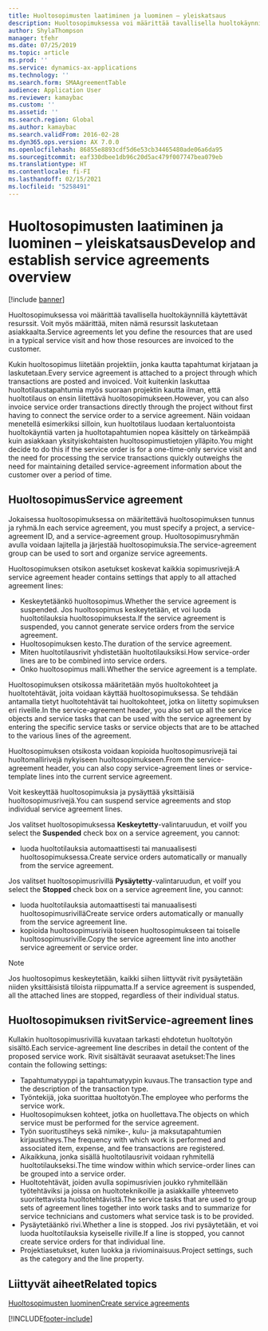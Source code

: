 ```yaml
---
title: Huoltosopimusten laatiminen ja luominen – yleiskatsaus
description: Huoltosopimuksessa voi määrittää tavallisella huoltokäynnillä käytettävät resurssit. Voit myös määrittää, miten nämä resurssit laskutetaan asiakkaalta.
author: ShylaThompson
manager: tfehr
ms.date: 07/25/2019
ms.topic: article
ms.prod: ''
ms.service: dynamics-ax-applications
ms.technology: ''
ms.search.form: SMAAgreementTable
audience: Application User
ms.reviewer: kamaybac
ms.custom: ''
ms.assetid: ''
ms.search.region: Global
ms.author: kamaybac
ms.search.validFrom: 2016-02-28
ms.dyn365.ops.version: AX 7.0.0
ms.openlocfilehash: 86855e8893cdf5d6e53cb34465480ade06a6da95
ms.sourcegitcommit: eaf330dbee1db96c20d5ac479f007747bea079eb
ms.translationtype: HT
ms.contentlocale: fi-FI
ms.lasthandoff: 02/15/2021
ms.locfileid: "5258491"
---
```

# <a name="develop-and-establish-service-agreements-overview"></a><span data-ttu-id="87762-103">Huoltosopimusten laatiminen ja luominen – yleiskatsaus</span><span class="sxs-lookup"><span data-stu-id="87762-103">Develop and establish service agreements overview</span></span>

[!include [banner](../includes/banner.md)]

<span data-ttu-id="87762-104">Huoltosopimuksessa voi määrittää tavallisella huoltokäynnillä käytettävät resurssit. Voit myös määrittää, miten nämä resurssit laskutetaan asiakkaalta.</span><span class="sxs-lookup"><span data-stu-id="87762-104">Service agreements let you define the resources that are used in a typical service visit and how those resources are invoiced to the customer.</span></span>

<span data-ttu-id="87762-105">Kukin huoltosopimus liitetään projektiin, jonka kautta tapahtumat kirjataan ja laskutetaan.</span><span class="sxs-lookup"><span data-stu-id="87762-105">Every service agreement is attached to a project through which transactions are posted and invoiced.</span></span> <span data-ttu-id="87762-106">Voit kuitenkin laskuttaa huoltotilaustapahtumia myös suoraan projektin kautta ilman, että huoltotilaus on ensin liitettävä huoltosopimukseen.</span><span class="sxs-lookup"><span data-stu-id="87762-106">However, you can also invoice service order transactions directly through the project without first having to connect the service order to a service agreement.</span></span> <span data-ttu-id="87762-107">Näin voidaan menetellä esimerkiksi silloin, kun huoltotilaus luodaan kertaluontoista huoltokäyntiä varten ja huoltotapahtumien nopea käsittely on tärkeämpää kuin asiakkaan yksityiskohtaisten huoltosopimustietojen ylläpito.</span><span class="sxs-lookup"><span data-stu-id="87762-107">You might decide to do this if the service order is for a one-time-only service visit and the need for processing the service transactions quickly outweighs the need for maintaining detailed service-agreement information about the customer over a period of time.</span></span>

## <a name="service-agreement"></a><span data-ttu-id="87762-108">Huoltosopimus</span><span class="sxs-lookup"><span data-stu-id="87762-108">Service agreement</span></span>

<span data-ttu-id="87762-109">Jokaisessa huoltosopimuksessa on määritettävä huoltosopimuksen tunnus ja ryhmä.</span><span class="sxs-lookup"><span data-stu-id="87762-109">In each service agreement, you must specify a project, a service-agreement ID, and a service-agreement group.</span></span> <span data-ttu-id="87762-110">Huoltosopimusryhmän avulla voidaan lajitella ja järjestää huoltosopimuksia.</span><span class="sxs-lookup"><span data-stu-id="87762-110">The service-agreement group can be used to sort and organize service agreements.</span></span>

<span data-ttu-id="87762-111">Huoltosopimuksen otsikon asetukset koskevat kaikkia sopimusrivejä:</span><span class="sxs-lookup"><span data-stu-id="87762-111">A service agreement header contains settings that apply to all attached agreement lines:</span></span>

-  <span data-ttu-id="87762-112">Keskeytetäänkö huoltosopimus.</span><span class="sxs-lookup"><span data-stu-id="87762-112">Whether the service agreement is suspended.</span></span> <span data-ttu-id="87762-113">Jos huoltosopimus keskeytetään, et voi luoda huoltotilauksia huoltosopimuksesta.</span><span class="sxs-lookup"><span data-stu-id="87762-113">If the service agreement is suspended, you cannot generate service orders from the service agreement.</span></span>
-  <span data-ttu-id="87762-114">Huoltosopimuksen kesto.</span><span class="sxs-lookup"><span data-stu-id="87762-114">The duration of the service agreement.</span></span>
-  <span data-ttu-id="87762-115">Miten huoltotilausrivit yhdistetään huoltotilauksiksi.</span><span class="sxs-lookup"><span data-stu-id="87762-115">How service-order lines are to be combined into service orders.</span></span>
-  <span data-ttu-id="87762-116">Onko huoltosopimus malli.</span><span class="sxs-lookup"><span data-stu-id="87762-116">Whether the service agreement is a template.</span></span>

<span data-ttu-id="87762-117">Huoltosopimuksen otsikossa määritetään myös huoltokohteet ja huoltotehtävät, joita voidaan käyttää huoltosopimuksessa. Se tehdään antamalla tietyt huoltotehtävät tai huoltokohteet, jotka on liitetty sopimuksen eri riveille.</span><span class="sxs-lookup"><span data-stu-id="87762-117">In the service-agreement header, you also set up all the service objects and service tasks that can be used with the service agreement by entering the specific service tasks or service objects that are to be attached to the various lines of the agreement.</span></span>

<span data-ttu-id="87762-118">Huoltosopimuksen otsikosta voidaan kopioida huoltosopimusrivejä tai huoltomallirivejä nykyiseen huoltosopimukseen.</span><span class="sxs-lookup"><span data-stu-id="87762-118">From the service-agreement header, you can also copy service-agreement lines or service-template lines into the current service agreement.</span></span>

<span data-ttu-id="87762-119">Voit keskeyttää huoltosopimuksia ja pysäyttää yksittäisiä huoltosopimusrivejä.</span><span class="sxs-lookup"><span data-stu-id="87762-119">You can suspend service agreements and stop individual service agreement lines.</span></span>

<span data-ttu-id="87762-120">Jos valitset huoltosopimuksessa **Keskeytetty**-valintaruudun, et voi</span><span class="sxs-lookup"><span data-stu-id="87762-120">If you select the **Suspended** check box on a service agreement, you cannot:</span></span>

-    <span data-ttu-id="87762-121">luoda huoltotilauksia automaattisesti tai manuaalisesti huoltosopimuksessa.</span><span class="sxs-lookup"><span data-stu-id="87762-121">Create service orders automatically or manually from the service agreement.</span></span>

<span data-ttu-id="87762-122">Jos valitset huoltosopimusrivillä **Pysäytetty**-valintaruudun, et voi</span><span class="sxs-lookup"><span data-stu-id="87762-122">If you select the **Stopped** check box on a service agreement line, you cannot:</span></span>

-    <span data-ttu-id="87762-123">luoda huoltotilauksia automaattisesti tai manuaalisesti huoltosopimusrivillä</span><span class="sxs-lookup"><span data-stu-id="87762-123">Create service orders automatically or manually from the service agreement line.</span></span>
-    <span data-ttu-id="87762-124">kopioida huoltosopimusriviä toiseen huoltosopimukseen tai toiselle huoltosopimusriville.</span><span class="sxs-lookup"><span data-stu-id="87762-124">Copy the service agreement line into another service agreement or service order.</span></span>


> [!NOTE]
> <span data-ttu-id="87762-125">Jos huoltosopimus keskeytetään, kaikki siihen liittyvät rivit pysäytetään niiden yksittäisistä tiloista riippumatta.</span><span class="sxs-lookup"><span data-stu-id="87762-125">If a service agreement is suspended, all the attached lines are stopped, regardless of their individual status.</span></span>

## <a name="service-agreement-lines"></a><span data-ttu-id="87762-126">Huoltosopimuksen rivit</span><span class="sxs-lookup"><span data-stu-id="87762-126">Service-agreement lines</span></span>

<span data-ttu-id="87762-127">Kullakin huoltosopimusrivillä kuvataan tarkasti ehdotetun huoltotyön sisältö.</span><span class="sxs-lookup"><span data-stu-id="87762-127">Each service-agreement line describes in detail the content of the proposed service work.</span></span> <span data-ttu-id="87762-128">Rivit sisältävät seuraavat asetukset:</span><span class="sxs-lookup"><span data-stu-id="87762-128">The lines contain the following settings:</span></span>

-  <span data-ttu-id="87762-129">Tapahtumatyyppi ja tapahtumatyypin kuvaus.</span><span class="sxs-lookup"><span data-stu-id="87762-129">The transaction type and the description of the transaction type.</span></span>
-  <span data-ttu-id="87762-130">Työntekijä, joka suorittaa huoltotyön.</span><span class="sxs-lookup"><span data-stu-id="87762-130">The employee who performs the service work.</span></span>
-  <span data-ttu-id="87762-131">Huoltosopimuksen kohteet, jotka on huollettava.</span><span class="sxs-lookup"><span data-stu-id="87762-131">The objects on which service must be performed for the service agreement.</span></span>
-  <span data-ttu-id="87762-132">Työn suoritustiheys sekä nimike-, kulu- ja maksutapahtumien kirjaustiheys.</span><span class="sxs-lookup"><span data-stu-id="87762-132">The frequency with which work is performed and associated item, expense, and fee transactions are registered.</span></span>
-  <span data-ttu-id="87762-133">Aikaikkuna, jonka sisällä huoltotilausrivit voidaan ryhmitellä huoltotilaukseksi.</span><span class="sxs-lookup"><span data-stu-id="87762-133">The time window within which service-order lines can be grouped into a service order.</span></span>
-  <span data-ttu-id="87762-134">Huoltotehtävät, joiden avulla sopimusrivien joukko ryhmitellään työtehtäviksi ja joissa on huoltoteknikoille ja asiakkaille yhteenveto suoritettavista huoltotehtävistä.</span><span class="sxs-lookup"><span data-stu-id="87762-134">The service tasks that are used to group sets of agreement lines together into work tasks and to summarize for service technicians and customers what service task is to be provided.</span></span>
-  <span data-ttu-id="87762-135">Pysäytetäänkö rivi.</span><span class="sxs-lookup"><span data-stu-id="87762-135">Whether a line is stopped.</span></span> <span data-ttu-id="87762-136">Jos rivi pysäytetään, et voi luoda huoltotilauksia kyseiselle riville.</span><span class="sxs-lookup"><span data-stu-id="87762-136">If a line is stopped, you cannot create service orders for that individual line.</span></span>
-  <span data-ttu-id="87762-137">Projektiasetukset, kuten luokka ja riviominaisuus.</span><span class="sxs-lookup"><span data-stu-id="87762-137">Project settings, such as the category and the line property.</span></span>

## <a name="related-topics"></a><span data-ttu-id="87762-138">Liittyvät aiheet</span><span class="sxs-lookup"><span data-stu-id="87762-138">Related topics</span></span>

[<span data-ttu-id="87762-139">Huoltosopimusten luominen</span><span class="sxs-lookup"><span data-stu-id="87762-139">Create service agreements</span></span>](create-service-agreements.md)


[!INCLUDE[footer-include](../../includes/footer-banner.md)]